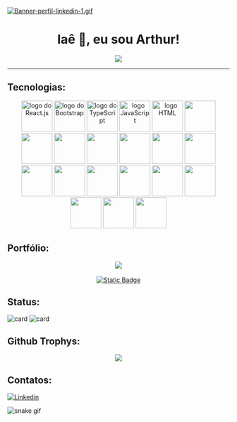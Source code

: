 [![Banner-perfil-linkedin-1.gif](https://i.postimg.cc/wvV4PKMp/Banner-perfil-linkedin-1.gif)](https://postimg.cc/MMnYMF1P)

<div align="center">
  <h1 >Iaê 🤙, eu sou Arthur!</h1>
  <img src="https://komarev.com/ghpvc/?username=arthurrocha-dev&style=for-the-badge&label=Profile%20views&color=313b4a" />
</div>

---

## Tecnologias:
<div align="center">
<a href="https://react.dev/" target="_blank"><img src="https://profilinator.rishav.dev/skills-assets/react-original-wordmark.svg" alt="logo do React.js" width="70"></a>
<a href="https://getbootstrap.com/" target="_blank"><img src="https://profilinator.rishav.dev/skills-assets/bootstrap-plain.svg" alt="logo do Bootstrap" width="70"></a>
<a href="https://www.typescriptlang.org/" target="_blank"><img src="https://profilinator.rishav.dev/skills-assets/typescript-original.svg" alt="logo do TypeScript" width="70"></a>
<a href="https://developer.mozilla.org/en-US/docs/Web/JavaScript" target="_blank"><img src="https://profilinator.rishav.dev/skills-assets/javascript-original.svg" alt="logo JavaScript" width="70"></a>
<a href="https://developer.mozilla.org/pt-BR/docs/Web/HTML" target="_blank"><img src="https://profilinator.rishav.dev/skills-assets/html5-original-wordmark.svg" alt="logo HTML" width="70"></a>
<a href="#" target="_blank"><img src="https://profilinator.rishav.dev/skills-assets/css3-original-wordmark.svg" width="70"></a>
<a href="#" target="_blank"><img src="https://profilinator.rishav.dev/skills-assets/sass-original.svg" width="70"></a>
<a href="#" target="_blank"><img src="https://profilinator.rishav.dev/skills-assets/tailwindcss.svg" width="70"></a>
<a href="#" target="_blank"><img src="https://profilinator.rishav.dev/skills-assets/styled-components.png" width="70"></a>
<a href="#" target="_blank"><img src="https://profilinator.rishav.dev/skills-assets/bem.svg" width="70"></a>
<a href="#" target="_blank"><img src="https://profilinator.rishav.dev/skills-assets/python-original.svg" width="70"></a>
<a href="#" target="_blank"><img src="https://profilinator.rishav.dev/skills-assets/java-original-wordmark.svg" width="70"></a>
<a href="#" target="_blank"><img src="https://profilinator.rishav.dev/skills-assets/nodejs-original-wordmark.svg" width="70"></a>
<a href="#" target="_blank"><img src="https://profilinator.rishav.dev/skills-assets/express-original-wordmark.svg" width="70"></a>
<a href="#" target="_blank"><img src="https://profilinator.rishav.dev/skills-assets/nextjs.png" width="70"></a>
<a href="#" target="_blank"><img src="https://profilinator.rishav.dev/skills-assets/git-scm-icon.svg" width="70"></a>
<a href="#" target="_blank"><img src="https://profilinator.rishav.dev/skills-assets/docker-original-wordmark.svg" width="70"></a>
<a href="#" target="_blank"><img src="https://profilinator.rishav.dev/skills-assets/postgresql-original-wordmark.svg" width="70"></a>
<a href="#" target="_blank"><img src="https://profilinator.rishav.dev/skills-assets/mysql-original-wordmark.svg" width="70"></a>
<a href="#" target="_blank"><img src="https://profilinator.rishav.dev/skills-assets/mongodb-original-wordmark.svg" width="70"></a>
<a href="#" target="_blank"><img src="https://profilinator.rishav.dev/skills-assets/linux-original.svg" width="70"></a>
</div>

## Portfólio:
<div align="center">
  <a href="https://arthurrocha.dev.br/" target="_blank">
    <img src="https://i.postimg.cc/DwKvNk88/Screenshot-from-2024-04-27-04-42-15.png"/>
  </a>
  <br>
  <br>
  <a href="https://arthurrocha.dev.br/" target="_blank"><img alt="Static Badge" src="https://img.shields.io/badge/%F0%9F%8C%90%20Visitar-gray?style=flat&cacheSeconds=https%3A%2F%2Farthurrocha.dev.br%2F">
</a>

  
</div>



## Status:
![card](https://github-readme-stats.vercel.app/api?username=arthurrocha-dev&theme=tokyonight)
![card](https://github-readme-stats.vercel.app/api/top-langs/?username=arthurrocha-dev&layout=compact&theme=tokyonight)


## Github Trophys:
<div align="center">
  <img src="https://github-profile-trophy.vercel.app/?username=arthurrocha-dev&theme=radical"/>
</div>

## Contatos:
[![Linkedin](https://img.shields.io/badge/linkedin-0A66C2?style=for-the-badge&logo=linkedin&logoColor=white)](https://www.linkedin.com/in/arthurrocha-dev)

![snake gif](https://github.com/arthurrocha-dev/arthurrocha-dev/blob/output/github-contribution-grid-snake.gif)


